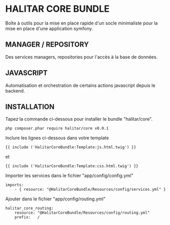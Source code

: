HALITAR CORE BUNDLE
========================

Boîte à outils pour la mise en place rapide d'un socle minimaliste pour la mise en place d'une application symfony.

MANAGER / REPOSITORY
--------------

Des services managers, repositories pour l'accès à la base de données.

JAVASCRIPT
--------------

Automatisation et orchestration de certains actions javascript depuis le backend.

INSTALLATION
--------------

Tapez la commande ci-dessous pour installer le bundle "halitar/core".

```
php composer.phar require halitar/core v0.0.1
```

Inclure les lignes ci-dessous dans votre template

```
{{ include ('HalitarCoreBundle:Template:js.html.twig') }}
```
et
```
{{ include ('HalitarCoreBundle:Template:css.html.twig') }}
```

Importer les services dans le fichier "app/config/config.yml"

```
imports:
    - { resource: "@HalitarCoreBundle/Resources/config/services.yml" }
```

Ajouter dans le fichier "app/config/routing.yml"

```
halitar_core_routing:
    resource: "@HalitarCoreBundle/Resources/config/routing.yml"
    prefix:   /
```

